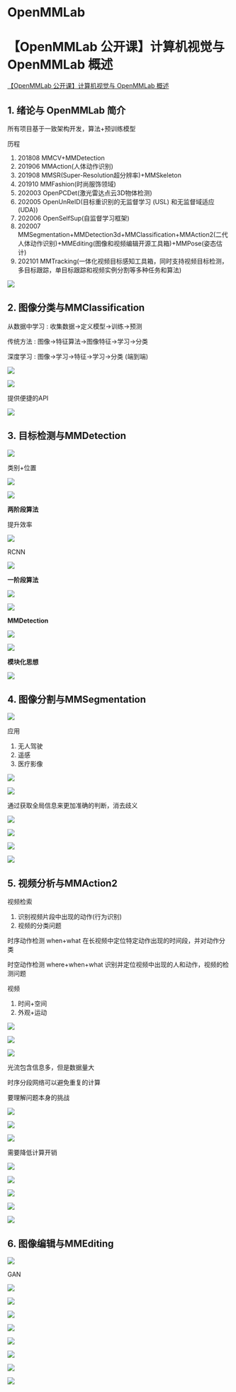 # OpenMMLab

# 【OpenMMLab 公开课】计算机视觉与 OpenMMLab 概述

[【OpenMMLab 公开课】计算机视觉与 OpenMMLab 概述](https://www.bilibili.com/video/BV1R341117FJ/)

## 1. 绪论与 OpenMMLab 简介

所有项目基于一致架构开发，算法+预训练模型

历程
1. 201808  MMCV+MMDetection
2. 201906  MMAction(人体动作识别)
3. 201908  MMSR(Super-Resolution超分辨率)+MMSkeleton
4. 201910  MMFashion(时尚服饰领域)
5. 202003  OpenPCDet(激光雷达点云3D物体检测)
6. 202005  OpenUnReID(目标重识别的无监督学习 (USL) 和无监督域适应(UDA))
7. 202006  OpenSelfSup(自监督学习框架)
8. 202007  MMSegmentation+MMDetection3d+MMClassification+MMAction2(二代人体动作识别)+MMEditing(图像和视频编辑开源工具箱)+MMPose(姿态估计)
9. 202101  MMTracking(一体化视频目标感知工具箱，同时支持视频目标检测，多目标跟踪，单目标跟踪和视频实例分割等多种任务和算法)

![](Pics/mmlab001.png)

## 2. 图像分类与MMClassification

从数据中学习 : 收集数据->定义模型->训练->预测

传统方法 : 图像->特征算法->图像特征->学习->分类

深度学习 : 图像->学习->特征->学习->分类 (端到端)

![](Pics/mmlab002.png)

![](Pics/mmlab003.png)

提供便捷的API

![](Pics/mmlab004.png)

## 3. 目标检测与MMDetection

![](Pics/mmlab005.png)

类别+位置

![](Pics/mmlab006.png)

![](Pics/mmlab007.png)

**两阶段算法**

提升效率

![](Pics/mmlab008.png)

RCNN

![](Pics/mmlab009.png)

**一阶段算法**

![](Pics/mmlab010.png)

![](Pics/mmlab011.png)

**MMDetection**

![](Pics/mmlab012.png)

![](Pics/mmlab013.png)

**模块化思想**

![](Pics/mmlab014.png)

## 4. 图像分割与MMSegmentation

![](Pics/mmlab015.png)

应用
1. 无人驾驶
2. 遥感
3. 医疗影像

![](Pics/mmlab016.png)

![](Pics/mmlab017.png)

通过获取全局信息来更加准确的判断，消去歧义

![](Pics/mmlab018.png)

![](Pics/mmlab019.png)

![](Pics/mmlab020.png)

![](Pics/mmlab021.png)

## 5. 视频分析与MMAction2

视频检索
1. 识别视频片段中出现的动作(行为识别)
2. 视频的分类问题

时序动作检测 when+what 在长视频中定位特定动作出现的时间段，并对动作分类

时空动作检测 where+when+what 识别并定位视频中出现的人和动作，视频的检测问题

视频
1. 时间+空间
2. 外观+运动

![](Pics/mmlab022.png)

![](Pics/mmlab023.png)

![](Pics/mmlab024.png)

光流包含信息多，但是数据量大

时序分段网络可以避免重复的计算

要理解问题本身的挑战

![](Pics/mmlab025.png)

![](Pics/mmlab026.png)

![](Pics/mmlab027.png)

需要降低计算开销

![](Pics/mmlab028.png)

![](Pics/mmlab029.png)

![](Pics/mmlab030.png)

![](Pics/mmlab031.png)

![](Pics/mmlab032.png)

## 6. 图像编辑与MMEditing

![](Pics/mmlab033.png)

GAN

![](Pics/mmlab034.png)

![](Pics/mmlab035.png)

![](Pics/mmlab036.png)

![](Pics/mmlab037.png)

![](Pics/mmlab038.png)

![](Pics/mmlab039.png)

![](Pics/mmlab040.png)

![](Pics/mmlab041.png)

